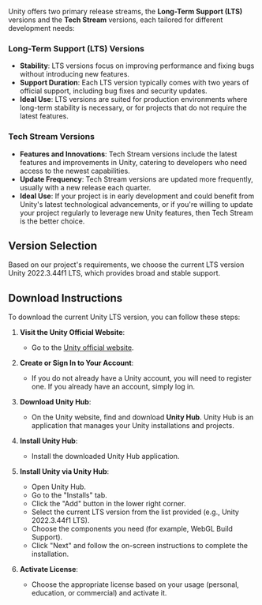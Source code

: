 Unity offers two primary release streams, the **Long-Term Support (LTS)** versions and the **Tech Stream** versions, each tailored for different development needs:

### Long-Term Support (LTS) Versions

- **Stability**: LTS versions focus on improving performance and fixing bugs without introducing new features.
- **Support Duration**: Each LTS version typically comes with two years of official support, including bug fixes and security updates.
- **Ideal Use**: LTS versions are suited for production environments where long-term stability is necessary, or for projects that do not require the latest features.

### Tech Stream Versions

- **Features and Innovations**: Tech Stream versions include the latest features and improvements in Unity, catering to developers who need access to the newest capabilities.
- **Update Frequency**: Tech Stream versions are updated more frequently, usually with a new release each quarter.
- **Ideal Use**: If your project is in early development and could benefit from Unity's latest technological advancements, or if you're willing to update your project regularly to leverage new Unity features, then Tech Stream is the better choice.

## Version Selection

Based on our project's requirements, we choose the current LTS version Unity 2022.3.44f1 LTS, which provides broad and stable support.

## Download Instructions

To download the current Unity LTS version, you can follow these steps:

1. **Visit the Unity Official Website**:

   - Go to the [Unity official website](https://unity.com/).

2. **Create or Sign In to Your Account**:

   - If you do not already have a Unity account, you will need to register one. If you already have an account, simply log in.

3. **Download Unity Hub**:

   - On the Unity website, find and download **Unity Hub**. Unity Hub is an application that manages your Unity installations and projects.

4. **Install Unity Hub**:

   - Install the downloaded Unity Hub application.

5. **Install Unity via Unity Hub**:

   - Open Unity Hub.
   - Go to the "Installs" tab.
   - Click the "Add" button in the lower right corner.
   - Select the current LTS version from the list provided (e.g., Unity 2022.3.44f1 LTS).
   - Choose the components you need (for example, WebGL Build Support).
   - Click "Next" and follow the on-screen instructions to complete the installation.

6. **Activate License**:
   - Choose the appropriate license based on your usage (personal, education, or commercial) and activate it.
